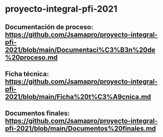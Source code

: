 # proyecto-integral-pfi-2021

## Documentación de proceso: https://github.com/Jsamapro/proyecto-integral-pfi-2021/blob/main/Documentaci%C3%B3n%20de%20proceso.md

## Ficha técnica: https://github.com/Jsamapro/proyecto-integral-pfi-2021/blob/main/Ficha%20t%C3%A9cnica.md

## Documentos finales: https://github.com/Jsamapro/proyecto-integral-pfi-2021/blob/main/Documentos%20finales.md

